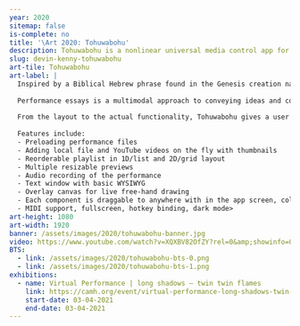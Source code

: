 ```yaml
---
year: 2020
sitemap: false
is-complete: no
title: '\Art 2020: Tohuwabohu'
description: Tohuwabohu is a nonlinear universal media control app for live performances.
slug: devin-kenny-tohuwabohu
art-tile: Tohuwabohu
art-label: |
  Inspired by a Biblical Hebrew phrase found in the Genesis creation narrative that describes the condition of the earth immediately before the creation of light, often interpreted as "without form, and void", Tohuwabohu is a nonlinear universal media control app for live performances developed in React.js and Electron.
  
  Performance essays is a multimodal approach to conveying ideas and concepts to an audience by taking advantage of the many avenues of perception by humans. When we see the media we must ask how we believe we can interact with it. How do we connect, modify, and layer different media types? How do these interactions extend into the physical space? How do we generalize an all-media "instrument"?
  
  From the layout to the actual functionality, Tohuwabohu gives a user much flexibility to do whatever they want instead of predefining everything. A bit of chaotic energy at first, maybe you don't know what this button does, or where the window went (as everything is movable); but as you get a hang of it, it becomes a good partner of yours.
  
  Features include:
  - Preloading performance files
  - Adding local file and YouTube videos on the fly with thumbnails
  - Reorderable playlist in 1D/list and 2D/grid layout
  - Multiple resizable previews
  - Audio recording of the performance
  - Text window with basic WYSIWYG
  - Overlay canvas for live free-hand drawing
  - Each component is draggable to anywhere with in the app screen, collapsable anytime
  - MIDI support, fullscreen, hotkey binding, dark mode>
art-height: 1080
art-width: 1920
banner: /assets/images/2020/tohuwabohu-banner.jpg
video: https://www.youtube.com/watch?v=XQXBV82OfZY?rel=0&amp;showinfo=0
BTS:
  - link: /assets/images/2020/tohuwabohu-bts-0.png
  - link: /assets/images/2020/tohuwabohu-bts-1.png
exhibitions:
  - name: Virtual Performance | long shadows – twin twin flames
    link: https://camh.org/event/virtual-performance-long-shadows-twin-twin-flames-devin-kenny/
    start-date: 03-04-2021
    end-date: 03-04-2021
---
```

